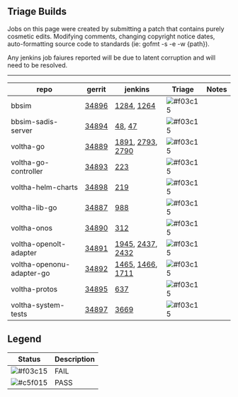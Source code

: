 
Triage Builds
-------------

Jobs on this page were created by submitting a patch that contains purely
cosmetic edits.  Modifying comments, changing copyright notice dates,
auto-formatting source code to standards (ie: gofmt -s -e -w {path}).

Any jenkins job faiures reported will be due to latent corruption and
will need to be resolved.

---

| repo | gerrit             | jenkins | Triage | Notes               |
| ---- | ------------------ | ------- | ------ | --------------------|
| bbsim                     | [34896](https://gerrit.opencord.org/c/bbsim/+/34896) | [1284](https://jenkins.opencord.org/job/verify_bbsim_unit-test/1284/console), [1264](https://jenkins.opencord.org/job/verify_bbsim_sanity-test/1264/console) | ![#f03c15](https://placehold.co/15x15/f03c15/f03c15.png) | |
| bbsim-sadis-server        | [34894](https://gerrit.opencord.org/c/bbsim-sadis-server/+/34894) | [48](https://jenkins.opencord.org/job/verify_bbsim-sadis-server_unit-test/48/), [47](https://jenkins.opencord.org/job/verify_bbsim-sadis-server_sanity-test/47/) | ![#f03c15](https://placehold.co/15x15/f03c15/f03c15.png) | |
| voltha-go                 | [34889](https://gerrit.opencord.org/c/voltha-go/+/34889) | [1891](https://jenkins.opencord.org/job/verify_voltha-go_sanity-test/1891/console), [2793](https://jenkins.opencord.org/job/verify_voltha-go_unit-test-tests/2793/console), [2790](https://jenkins.opencord.org/job/verify_voltha-go_unit-test-lint/2790/console) | ![#f03c15](https://placehold.co/15x15/f03c15/f03c15.png) | |
| voltha-go-controller      | [34893](https://gerrit.opencord.org/c/voltha-go-controller/+/34893) | [223](https://jenkins.opencord.org/job/verify_voltha-go-controller_unit-test/223/) | ![#f03c15](https://placehold.co/15x15/f03c15/f03c15.png) | |    
| voltha-helm-charts        | [34898](https://gerrit.opencord.org/c/voltha-helm-charts/+/34898) | [219](https://jenkins.opencord.org/job/tag-check_voltha-helm-charts/219/console) | ![#f03c15](https://placehold.co/15x15/f03c15/f03c15.png) | |
| voltha-lib-go             | [34887](https://gerrit.opencord.org/c/voltha-lib-go/+/34887) | [988](https://jenkins.opencord.org/job/verify_voltha-lib-go_unit-test/988/console) | ![#f03c15](https://placehold.co/15x15/f03c15/f03c15.png) | |
| voltha-onos               | [34890](https://gerrit.opencord.org/c/voltha-onos/+/34890) | [312](https://jenkins.opencord.org/job/verify_voltha-onos_sanity-test/312/) | ![#f03c15](https://placehold.co/15x15/f03c15/f03c15.png) |
| voltha-openolt-adapter    | [34891](https://gerrit.opencord.org/c/voltha-openolt-adapter/+/34891) | [1945](https://jenkins.opencord.org/job/verify_voltha-openolt-adapter_sanity-test/1945/), [2437](https://jenkins.opencord.org/job/verify_voltha-openolt-adapter_unit-test-lint/2437/), [2432](https://jenkins.opencord.org/job/verify_voltha-openolt-adapter_unit-test-tests/2432/) | ![#f03c15](https://placehold.co/15x15/f03c15/f03c15.png) | |
| voltha-openonu-adapter-go | [34892](https://gerrit.opencord.org/c/voltha-openonu-adapter-go/+/34892) | [1465](https://jenkins.opencord.org/job/verify_voltha-openonu-adapter-go_unit-test-tests/1465/), [1466](https://jenkins.opencord.org/job/verify_voltha-openonu-adapter-go_unit-test-lint/1466/), [1711](https://jenkins.opencord.org/job/verify_voltha-openonu-adapter-go_sanity-test/1711/) | ![#f03c15](https://placehold.co/15x15/f03c15/f03c15.png) | |
| voltha-protos             | [34895](https://gerrit.opencord.org/c/voltha-protos/+/34895) | [637](https://jenkins.opencord.org/job/verify_voltha-protos_unit-test/637/console) | ![#f03c15](https://placehold.co/15x15/f03c15/f03c15.png) | |
| voltha-system-tests       | [34897](https://gerrit.opencord.org/c/voltha-system-tests/+/34897) | [3669](https://jenkins.opencord.org/job/verify_voltha-system-tests_sanity-test/3669/console) | ![#f03c15](https://placehold.co/15x15/f03c15/f03c15.png) | |

Legend
------

| Status | Description |
| ------ | ------------------------------------------------------ |
| ![#f03c15](https://placehold.co/15x15/f03c15/f03c15.png) | FAIL |
| ![#c5f015](https://placehold.co/15x15/c5f015/c5f015.png) | PASS |
